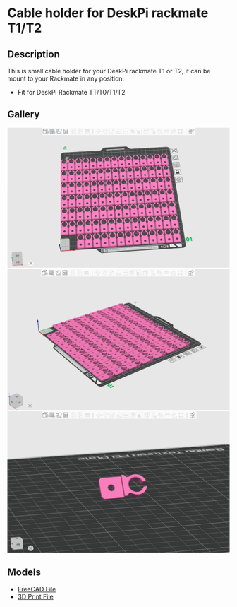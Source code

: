 # Cable holder for DeskPi rackmate T1/T2 

## Description 

This is small cable holder for your DeskPi rackmate T1 or T2, it can be mount to your Rackmate in any position. 

* Fit for DeskPi Rackmate TT/T0/T1/T2
   
## Gallery

![0](./imgs/cable_holder_01.png)
![1](./imgs/cable_holder_02.png)
![2](./imgs/cable_holder_03.png)

## Models

* [FreeCAD File](./models/Rackmate_Cable_holder.FCStd)
* [3D Print File](./models/Rackmate_Cable_holder.3mf)

